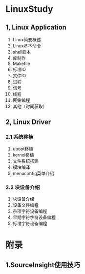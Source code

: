 # LinuxStudy 
## 1, Linux Application

1. Linux简要概述
1. Linux基本命令
1. shell脚本
1. 库制作
1. Makefile
1. 标准IO
1. 文件IO
1. 进程
1. 信号
1. 线程
1. 网络编程
1. 其他（时间获取）

## 2, Linux Driver
### 2.1 系统移植

1. uboot移植
1. kernel移植
1. 文件系统搭建
1. 模块编译
1. menuconfig菜单介绍

###  2.2 块设备介绍
1. 块设备介绍
1. 设备文件编程
1. 杂项字符设备编程
1. 早期字符字符设备编程
1. 标准字符设备编程

# 附录
## 1.SourceInsight使用技巧
